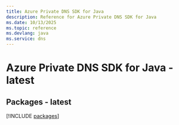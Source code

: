 ```yaml
---
title: Azure Private DNS SDK for Java
description: Reference for Azure Private DNS SDK for Java
ms.date: 10/13/2025
ms.topic: reference
ms.devlang: java
ms.service: dns
---
```

# Azure Private DNS SDK for Java - latest
## Packages - latest
[!INCLUDE [packages](private-dns-index.md)]